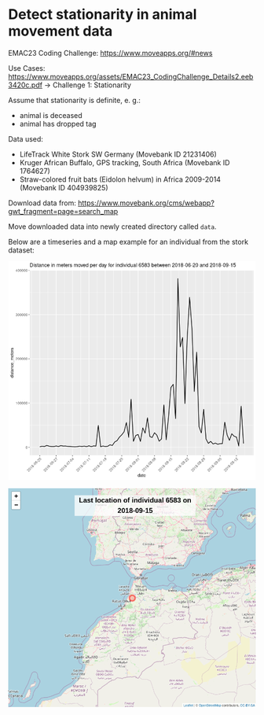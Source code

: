 # Detect stationarity in animal movement data

EMAC23 Coding Challenge: https://www.moveapps.org/#news

Use Cases: https://www.moveapps.org/assets/EMAC23_CodingChallenge_Details2.eeb3420c.pdf -> Challenge 1: Stationarity

Assume that stationarity is definite, e. g.:
- animal is deceased
- animal has dropped tag

Data used:
- LifeTrack White Stork SW Germany (Movebank ID 21231406)
- Kruger African Buffalo, GPS tracking, South Africa (Movebank ID 1764627)
- Straw-colored fruit bats (Eidolon helvum) in Africa 2009-2014 (Movebank ID 404939825)

Download data from: https://www.movebank.org/cms/webapp?gwt_fragment=page=search_map

Move downloaded data into newly created directory called `data`.

Below are a timeseries and a map example for an individual from the stork dataset:

![timeseries example](timeseries_example.png 'timeseries example')

![map example](map_example.png 'map example')
